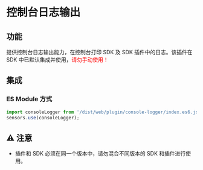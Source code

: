 # 控制台日志输出
## 功能
提供控制台日志输出能力，在控制台打印 SDK 及 SDK 插件中的日志。该插件在 SDK 中已默认集成并使用，<font color=red>请勿手动使用！</font>
## 集成
### ES Module 方式
```javascript
import consoleLogger from '/dist/web/plugin/console-logger/index.es6.js';
sensors.use(consoleLogger);
```
## ⚠️ 注意
- 插件和 SDK 必须在同一个版本中，请勿混合不同版本的 SDK 和插件进行使用。
